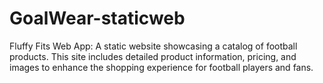 # GoalWear-staticweb
Fluffy Fits Web App: A static website showcasing a catalog of football products. This site includes detailed product information, pricing, and images to enhance the shopping experience for football players and fans.
